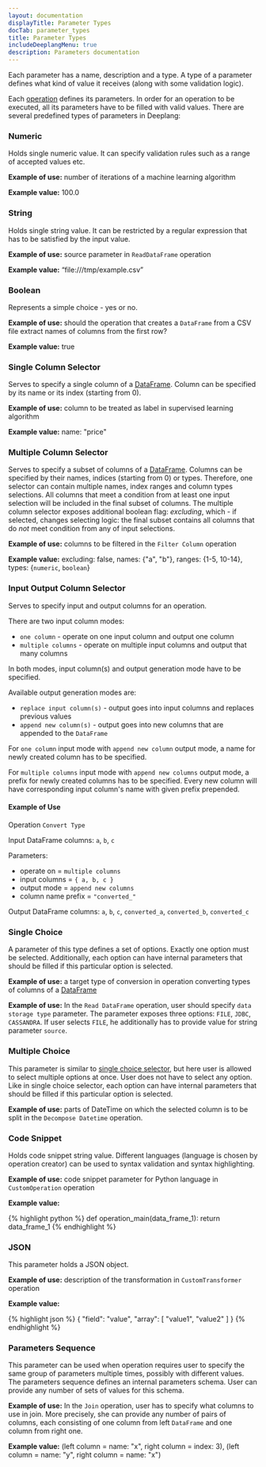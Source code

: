 ```yaml
---
layout: documentation
displayTitle: Parameter Types
docTab: parameter_types
title: Parameter Types
includeDeeplangMenu: true
description: Parameters documentation
---
```


Each parameter has a name, description and a type. A type of a parameter defines what kind of value it receives (along with some validation logic).

Each [operation](deeplang_overview.html#operations) defines its parameters. In order for an operation to be executed, all its parameters have to be filled with valid values.
There are several predefined types of parameters in Deeplang:

### Numeric
Holds single numeric value. It can specify validation rules such as a range of accepted values etc.

**Example of use:** number of iterations of a machine learning algorithm

**Example value:** 100.0

### String
Holds single string value. It can be restricted by a regular expression that has to be satisfied by the input value.

**Example of use:** source parameter  in `ReadDataFrame` operation

**Example value:** “file:///tmp/example.csv”


### Boolean
Represents a simple choice - yes or no.

**Example of use:** should the operation that creates a `DataFrame` from a CSV file extract names of columns from the first row?

**Example value:** true

### <a name="single_column_selector"></a>Single Column Selector
Serves to specify a single column of a [DataFrame](classes/dataframe.html). Column can be specified by its name or its index (starting from 0).

**Example of use:** column to be treated as label in supervised learning algorithm

**Example value:** name: "price"

### <a name="multiple_column_selector"></a>Multiple Column Selector
Serves to specify a subset of columns of a [DataFrame](classes/dataframe.html). Columns can be specified by their names, indices (starting from 0) or types. Therefore, one selector can contain multiple names, index ranges and column types selections. All columns that meet a condition from at least one input selection will be included in the final subset of columns.
The multiple column selector exposes additional boolean flag: _excluding_, which - if selected, changes selecting logic: the final subset contains all columns that do _not_ meet condition from any of input selections.

**Example of use:** columns to be filtered in the `Filter Column` operation

**Example value:** excluding: false, names: {"a", "b"}, ranges: {1-5, 10-14}, types: {`numeric`, `boolean`}

### <a name="input_output_column_selector"></a>Input Output Column Selector
Serves to specify input and output columns for an operation.

There are two input column modes:

* `one column` - operate on one input column and output one column
* `multiple columns` - operate on multiple input columns and output that many columns

In both modes, input column(s) and output generation mode have to be specified.

Available output generation modes are:

* `replace input column(s)` - output goes into input columns and replaces previous values
* `append new column(s)` - output goes into new columns that are appended to the `DataFrame`

For `one column` input mode with `append new column` output mode, a name for newly created column
has to be specified.

For `multiple columns` input mode with `append new columns` output mode, a prefix for newly created
columns has to be specified. Every new column will have corresponding input column's name with
given prefix prepended.

#### Example of Use

Operation `Convert Type`

Input DataFrame columns: `a`, `b`, `c`

Parameters:

* operate on = `multiple columns`
* input columns = `{ a, b, c }`
* output mode = `append new columns`
* column name prefix = `"converted_"`

Output DataFrame columns: `a`, `b`, `c`, `converted_a`, `converted_b`, `converted_c`

### <a name="single_choice"></a>Single Choice
A parameter of this type defines a set of options. Exactly one option must be selected. Additionally, each option can have internal parameters that should be filled if this particular option is selected.

**Example of use:** a target type of conversion in operation converting types of columns of a [DataFrame](classes/dataframe.html)

**Example of use:** In the `Read DataFrame` operation, user should specify `data storage type` parameter. The parameter exposes three options: `FILE`, `JDBC`, `CASSANDRA`.
If user selects `FILE`, he additionally has to provide value for string parameter `source`.

### <a name="multiple_choice"></a>Multiple Choice
This parameter is similar to [single choice selector](#single_choice), but here user is allowed to select multiple options at once. User does not have to select any option.
Like in single choice selector, each option can have internal parameters that should be filled if this particular option is selected.

**Example of use:** parts of DateTime on which the selected column is to be split in the `Decompose Datetime` operation.

### Code Snippet
Holds code snippet string value. Different languages (language is chosen by operation creator) can be used to syntax validation and syntax highlighting.

**Example of use:** code snippet parameter for Python language in `CustomOperation` operation

**Example value:**

{% highlight python %}
def operation_main(data_frame_1):
  return data_frame_1
{% endhighlight %}

### JSON
This parameter holds a JSON object.

**Example of use:** description of the transformation in `CustomTransformer` operation

**Example value:**

{% highlight json %}
{
  "field": "value",
  "array": [ "value1", "value2" ]
}
{% endhighlight %}


### <a name="parameters_sequence"></a>Parameters Sequence
This parameter can be used when operation requires user to specify the same group of parameters multiple times, possibly with different values. The parameters sequence defines an internal parameters schema. User can provide any number of sets of values for this schema.

**Example of use:** In the `Join` operation, user has to specify what columns to use in join. More precisely, she can provide any number of pairs of columns, each consisting of one column from left `DataFrame` and one column from right one.

**Example value:** (left column = name: "x", right column = index: 3), (left column = name: "y", right column = name: "x")
